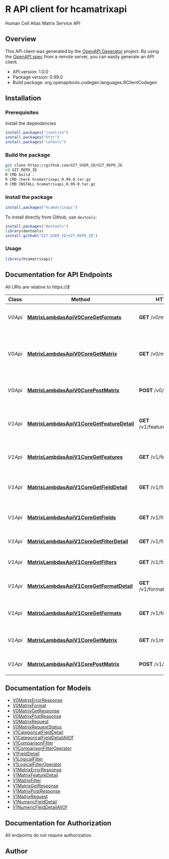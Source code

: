 # R API client for hcamatrixapi

Human Cell Atlas Matrix Service API

## Overview
This API client was generated by the [OpenAPI Generator](https://openapi-generator.tech) project. By using the [OpenAPI spec](https://openapis.org) from a remote server, you can easily generate an API client.

- API version: 1.0.0
- Package version: 0.99.0
- Build package: org.openapitools.codegen.languages.RClientCodegen

## Installation

### Prerequisites

Install the dependencies

```R
install.packages("jsonlite")
install.packages("httr")
install.packages("caTools")
```

### Build the package

```sh
git clone https://github.com/GIT_USER_ID/GIT_REPO_ID
cd GIT_REPO_ID
R CMD build .
R CMD check hcamatrixapi_0.99.0.tar.gz
R CMD INSTALL hcamatrixapi_0.99.0.tar.gz
```

### Install the package

```R
install.packages("hcamatrixapi")
```

To install directly from Github, use `devtools`:
```R
install.packages("devtools")
library(devtools)
install_github("GIT_USER_ID/GIT_REPO_ID")
```

### Usage

```R
library(hcamatrixapi)
```

## Documentation for API Endpoints

All URIs are relative to *https://$*

Class | Method | HTTP request | Description
------------ | ------------- | ------------- | -------------
*V0Api* | [**MatrixLambdasApiV0CoreGetFormats**](docs/V0Api.md#MatrixLambdasApiV0CoreGetFormats) | **GET** /v0/matrix/formats | Returns supported output formats.
*V0Api* | [**MatrixLambdasApiV0CoreGetMatrix**](docs/V0Api.md#MatrixLambdasApiV0CoreGetMatrix) | **GET** /v0/matrix/{request_id} | Retrieve the status, and result if available, of a matrix query request.
*V0Api* | [**MatrixLambdasApiV0CorePostMatrix**](docs/V0Api.md#MatrixLambdasApiV0CorePostMatrix) | **POST** /v0/matrix | Submit a matrix query request.
*V1Api* | [**MatrixLambdasApiV1CoreGetFeatureDetail**](docs/V1Api.md#MatrixLambdasApiV1CoreGetFeatureDetail) | **GET** /v1/features/{feature_name} | Get a information about a matrix feature type
*V1Api* | [**MatrixLambdasApiV1CoreGetFeatures**](docs/V1Api.md#MatrixLambdasApiV1CoreGetFeatures) | **GET** /v1/features | Get a list of available feature types
*V1Api* | [**MatrixLambdasApiV1CoreGetFieldDetail**](docs/V1Api.md#MatrixLambdasApiV1CoreGetFieldDetail) | **GET** /v1/fields/{field_name} | Get a description of a metadata field
*V1Api* | [**MatrixLambdasApiV1CoreGetFields**](docs/V1Api.md#MatrixLambdasApiV1CoreGetFields) | **GET** /v1/fields | Get a list of available metadata fields
*V1Api* | [**MatrixLambdasApiV1CoreGetFilterDetail**](docs/V1Api.md#MatrixLambdasApiV1CoreGetFilterDetail) | **GET** /v1/filters/{filter_name} | Get a description of a filter
*V1Api* | [**MatrixLambdasApiV1CoreGetFilters**](docs/V1Api.md#MatrixLambdasApiV1CoreGetFilters) | **GET** /v1/filters | Get a list of permitted filters
*V1Api* | [**MatrixLambdasApiV1CoreGetFormatDetail**](docs/V1Api.md#MatrixLambdasApiV1CoreGetFormatDetail) | **GET** /v1/formats/{format_name} | Get a description of a matrix format
*V1Api* | [**MatrixLambdasApiV1CoreGetFormats**](docs/V1Api.md#MatrixLambdasApiV1CoreGetFormats) | **GET** /v1/formats | Get a list of available matrix formats
*V1Api* | [**MatrixLambdasApiV1CoreGetMatrix**](docs/V1Api.md#MatrixLambdasApiV1CoreGetMatrix) | **GET** /v1/matrix/{request_id} | Get status and result of a matrix request
*V1Api* | [**MatrixLambdasApiV1CorePostMatrix**](docs/V1Api.md#MatrixLambdasApiV1CorePostMatrix) | **POST** /v1/matrix | Request an expression matrix


## Documentation for Models

 - [V0MatrixErrorResponse](docs/V0MatrixErrorResponse.md)
 - [V0MatrixFormat](docs/V0MatrixFormat.md)
 - [V0MatrixGetResponse](docs/V0MatrixGetResponse.md)
 - [V0MatrixPostResponse](docs/V0MatrixPostResponse.md)
 - [V0MatrixRequest](docs/V0MatrixRequest.md)
 - [V0MatrixRequestStatus](docs/V0MatrixRequestStatus.md)
 - [V1CategoricalFieldDetail](docs/V1CategoricalFieldDetail.md)
 - [V1CategoricalFieldDetailAllOf](docs/V1CategoricalFieldDetailAllOf.md)
 - [V1ComparisonFilter](docs/V1ComparisonFilter.md)
 - [V1ComparisonFilterOperator](docs/V1ComparisonFilterOperator.md)
 - [V1FieldDetail](docs/V1FieldDetail.md)
 - [V1LogicalFilter](docs/V1LogicalFilter.md)
 - [V1LogicalFilterOperator](docs/V1LogicalFilterOperator.md)
 - [V1MatrixErrorResponse](docs/V1MatrixErrorResponse.md)
 - [V1MatrixFeatureDetail](docs/V1MatrixFeatureDetail.md)
 - [V1MatrixFilter](docs/V1MatrixFilter.md)
 - [V1MatrixGetResponse](docs/V1MatrixGetResponse.md)
 - [V1MatrixPostResponse](docs/V1MatrixPostResponse.md)
 - [V1MatrixRequest](docs/V1MatrixRequest.md)
 - [V1NumericFieldDetail](docs/V1NumericFieldDetail.md)
 - [V1NumericFieldDetailAllOf](docs/V1NumericFieldDetailAllOf.md)


## Documentation for Authorization

 All endpoints do not require authorization.



## Author




